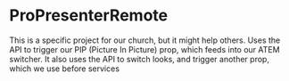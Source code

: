 # ProPresenterRemote

This is a specific project for our church, but it might help others. Uses the API to trigger our PIP (Picture In Picture) prop, which feeds into our ATEM switcher. It also uses the API to switch looks, and trigger another prop, which we use before services
